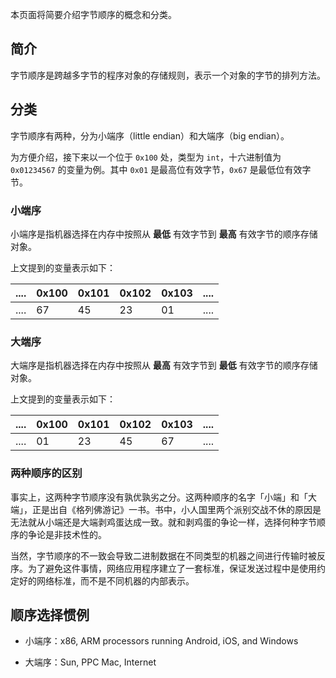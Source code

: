 本页面将简要介绍字节顺序的概念和分类。

## 简介

字节顺序是跨越多字节的程序对象的存储规则，表示一个对象的字节的排列方法。

## 分类

字节顺序有两种，分为小端序（little endian）和大端序（big endian）。

为方便介绍，接下来以一个位于 `0x100` 处，类型为 `int`，十六进制值为 `0x01234567` 的变量为例。其中 `0x01` 是最高位有效字节，`0x67` 是最低位有效字节。

### 小端序

小端序是指机器选择在内存中按照从 **最低** 有效字节到 **最高** 有效字节的顺序存储对象。

上文提到的变量表示如下：

| .... | 0x100 | 0x101 | 0x102 | 0x103 | .... |
| ---- | ----- | ----- | ----- | ----- | ---- |
| .... | 67    | 45    | 23    | 01    | .... |

### 大端序

大端序是指机器选择在内存中按照从 **最高** 有效字节到 **最低** 有效字节的顺序存储对象。

上文提到的变量表示如下：

| .... | 0x100 | 0x101 | 0x102 | 0x103 | .... |
| ---- | ----- | ----- | ----- | ----- | ---- |
| .... | 01    | 23    | 45    | 67    | .... |

### 两种顺序的区别

事实上，这两种字节顺序没有孰优孰劣之分。这两种顺序的名字「小端」和「大端」，正是出自《格列佛游记》一书。书中，小人国里两个派别交战不休的原因是无法就从小端还是大端剥鸡蛋达成一致。就和剥鸡蛋的争论一样，选择何种字节顺序的争论是非技术性的。

当然，字节顺序的不一致会导致二进制数据在不同类型的机器之间进行传输时被反序。为了避免这件事情，网络应用程序建立了一套标准，保证发送过程中是使用约定好的网络标准，而不是不同机器的内部表示。

## 顺序选择惯例

- 小端序：x86, ARM processors running Android, iOS, and Windows

- 大端序：Sun, PPC Mac, Internet
